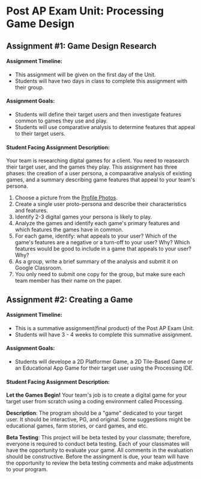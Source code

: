 # Post AP Exam Unit: Processing Game Design 

## Assignment #1: Game Design Research
#### Assignment Timeline:
- This assignment will be given on the first day of the Unit.
- Students will have two days in class to complete this assignment with their group. 

#### Assignment Goals:
- Students will define their target users and then investigate features common to games they use and play. 
- Students will use comparative analysis to determine features that appeal to their target users. 

#### Student Facing Assignment Description:
Your team is researching digital games for a client. You need to reasearch their target user, and the games they play. This assignment has three phases: the creation of a user persona, a compaarative analysis of existing games, and a summary describing game features that appeal to your team's persona. 

1. Choose a picture from the [Profile Photos](https://randomuser.me/photos).
2. Create a single user proto-persona and describe their characteristics and features.
3. Identify 2-3 digital games your persona is likely to play. 
4. Analyze the games and identify each game's primary features and which features the games have in common. 
5. For each game, identify: what appeals to your user? Which of the game's features are a negative or a turn-off to your user? Why? Which features would be good to include in a game that appeals to your user? Why? 
6. As a group, write a brief summary of the analysis and submit it on Google Classroom. 
7. You only need to submit one copy for the group, but make sure each team member has their name on the paper. 



## Assignment #2: Creating a Game
#### Assignment Timeline:
- This is a summative assignment(final product) of the Post AP Exam Unit. 
- Students will have 3 - 4 weeks to complete this summative assignment. 

#### Assignment Goals:
- Students will develope a 2D Platformer Game, a 2D Tile-Based Game or an Educational App Game for their target user using the Processing IDE. 

#### Student Facing Assignment Description:
**Let the Games Begin!** Your team's job is to create a digital game for your target user from scratch using a coding environment called Processing. 

**Description**: The program should be a "game" dedicated to your target user. It should be interactive, PG, and original. Some suggestions might be educational games, farm stories, or card games, and etc. 

**Beta Testing**: This project will be beta tested by your classmate; therefore, everyone is required to conduct beta testing. Each of your classmates will have the opportunity to evaluate your game. All comments in the evaluation should be constructive. Before the assingment is due, your team will have the opportunity to review the beta testing comments and make adjustments to your program. 
